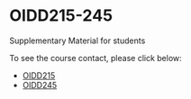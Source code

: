 # OIDD215-245
Supplementary Material for students

To see the course contact, please click below:
- [OIDD215](http://prasannatambe.com/oidd215/)
- [OIDD245](http://prasannatambe.com/oidd245/)
